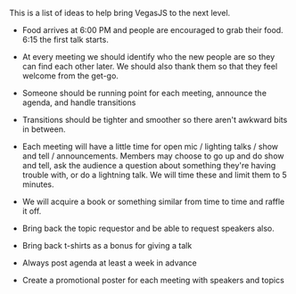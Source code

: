 This is a list of ideas to help bring VegasJS to the next level.

- Food arrives at 6:00 PM and people are encouraged to grab their food. 6:15 the first talk starts.

- At every meeting we should identify who the new people are so they can find each other later. We should also thank them so that they feel welcome from the get-go.

- Someone should be running point for each meeting, announce the agenda, and handle transitions

- Transitions should be tighter and smoother so there aren't awkward bits in between.

- Each meeting will have a little time for open mic / lighting talks / show and tell / announcements. Members may choose to go up and do show and tell, ask the audience a question about something they're having trouble with, or do a lightning talk. We will time these and limit them to 5 minutes.

- We will acquire a book or something similar from time to time and raffle it off.

- Bring back the topic requestor and be able to request speakers also.

- Bring back t-shirts as a bonus for giving a talk

- Always post agenda at least a week in advance

- Create a promotional poster for each meeting with speakers and topics
